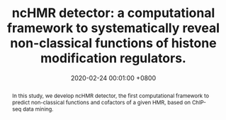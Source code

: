 ---
title:          "ncHMR detector: a computational framework to systematically reveal non-classical functions of histone modification regulators."
date:           2020-02-24 00:01:00 +0800
selected:       true
pub:            "<strong>Genome Biology</strong>"
pub_date:       "2020"
abstract: >-
  In this study, we develop ncHMR detector, the first computational framework to predict non-classical functions and cofactors of a given HMR, based on ChIP-seq data mining.
cover:          /assets/images/covers/GB2020.png
authors:
- Hu S*
- Huo D* 
- <strong>Yu Z*</strong>
- Chen Y* 
- Liu J
- Liu L
- Wu X
- Zhang Y 
links:
  Paper: https://genomebiology.biomedcentral.com/articles/10.1186/s13059-020-01953-0
  Code: https://github.com/TongjiZhanglab/ncHMR_detector
---